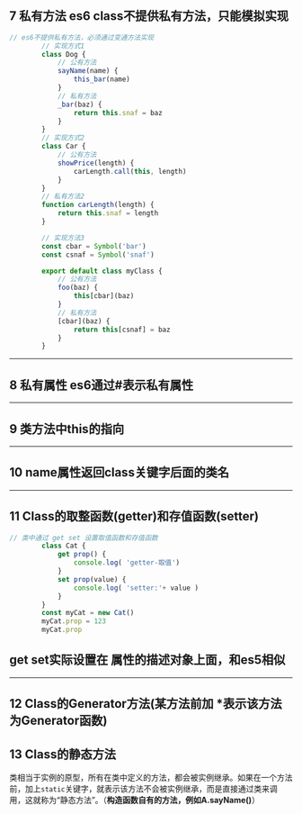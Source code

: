 ## 7 私有方法 es6 class不提供私有方法，只能模拟实现

```js
// es6不提供私有方法，必须通过变通方法实现
        // 实现方式1
        class Dog {
            // 公有方法
            sayName(name) {
                this_bar(name)
            }
            // 私有方法
            _bar(baz) {
                return this.snaf = baz
            }
        }
        // 实现方式2
        class Car {
            // 公有方法
            showPrice(length) {
                carLength.call(this, length)
            }
        }
        // 私有方法2
        function carLength(length) {
            return this.snaf = length
        }

        // 实现方法3
        const cbar = Symbol('bar')
        const csnaf = Symbol('snaf')

        export default class myClass {
            // 公有方法
            foo(baz) {
                this[cbar](baz)
            }
            // 私有方法
            [cbar](baz) {
                return this[csnaf] = baz
            }
        }
```

---

## 8 私有属性 es6通过\#表示私有属性

---

## 9 类方法中this的指向

---

## 10 name属性返回class关键字后面的类名

---

## 11 Class的取整函数\(getter\)和存值函数\(setter\)

```js
// 类中通过 get set 设置取值函数和存值函数
        class Cat {
            get prop() {
                console.log( 'getter-取值')
            }
            set prop(value) {
                console.log( 'setter:'+ value )
            }
        }
        const myCat = new Cat()
        myCat.prop = 123
        myCat.prop
```

## get set实际设置在 属性的描述对象上面，和es5相似

---

## 12 Class的Generator方法\(某方法前加 \*表示该方法为Generator函数\)

## 13 Class的静态方法

类相当于实例的原型，所有在类中定义的方法，都会被实例继承。如果在一个方法前，加上`static`关键字，就表示该方法不会被实例继承，而是直接通过类来调用，这就称为“静态方法”。（**构造函数自有的方法，例如A.sayName\(\)**）

